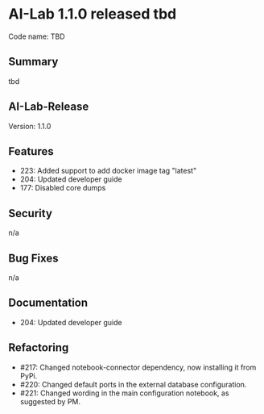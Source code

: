 # AI-Lab 1.1.0 released tbd

Code name: TBD

## Summary

tbd

## AI-Lab-Release

Version: 1.1.0

## Features

* 223: Added support to add docker image tag "latest"
* 204: Updated developer guide
* 177: Disabled core dumps

## Security

n/a

## Bug Fixes

n/a

## Documentation

* 204: Updated developer guide

## Refactoring

* #217: Changed notebook-connector dependency, now installing it from PyPi.
* #220: Changed default ports in the external database configuration.
* #221: Changed wording in the main configuration notebook, as suggested by PM.

